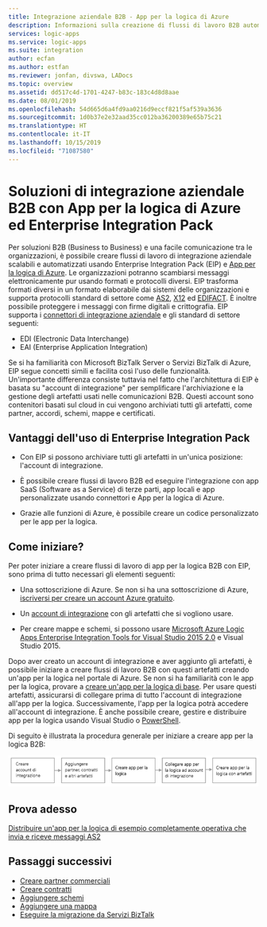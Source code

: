 ```yaml
---
title: Integrazione aziendale B2B - App per la logica di Azure
description: Informazioni sulla creazione di flussi di lavoro B2B automatizzati per l'integrazione aziendale con App per la logica di Azure ed Enterprise Integration Pack
services: logic-apps
ms.service: logic-apps
ms.suite: integration
author: ecfan
ms.author: estfan
ms.reviewer: jonfan, divswa, LADocs
ms.topic: overview
ms.assetid: dd517c4d-1701-4247-b83c-183c4d8d8aae
ms.date: 08/01/2019
ms.openlocfilehash: 54d665d6a4fd9aa0216d9eccf821f5af539a3636
ms.sourcegitcommit: 1d0b37e2e32aad35cc012ba36200389e65b75c21
ms.translationtype: HT
ms.contentlocale: it-IT
ms.lasthandoff: 10/15/2019
ms.locfileid: "71087580"
---
```

# <a name="b2b-enterprise-integration-solutions-with-azure-logic-apps-and-enterprise-integration-pack"></a>Soluzioni di integrazione aziendale B2B con App per la logica di Azure ed Enterprise Integration Pack

Per soluzioni B2B (Business to Business) e una facile comunicazione tra le organizzazioni, è possibile creare flussi di lavoro di integrazione aziendale scalabili e automatizzati usando Enterprise Integration Pack (EIP) e [App per la logica di Azure](../logic-apps/logic-apps-overview.md). Le organizzazioni potranno scambiarsi messaggi elettronicamente pur usando formati e protocolli diversi. EIP trasforma formati diversi in un formato elaborabile dai sistemi delle organizzazioni e supporta protocolli standard di settore come [AS2](../logic-apps/logic-apps-enterprise-integration-as2.md), [X12](logic-apps-enterprise-integration-x12.md) ed [EDIFACT](../logic-apps/logic-apps-enterprise-integration-edifact.md). È inoltre possibile proteggere i messaggi con firme digitali e crittografia. EIP supporta i [connettori di integrazione aziendale](../connectors/apis-list.md#integration-account-connectors) e gli standard di settore seguenti:

* EDI (Electronic Data Interchange)
* EAI (Enterprise Application Integration)

Se si ha familiarità con Microsoft BizTalk Server o Servizi BizTalk di Azure, EIP segue concetti simili e facilita così l'uso delle funzionalità. Un'importante differenza consiste tuttavia nel fatto che l'architettura di EIP è basata su "account di integrazione" per semplificare l'archiviazione e la gestione degli artefatti usati nelle comunicazioni B2B. Questi account sono contenitori basati sul cloud in cui vengono archiviati tutti gli artefatti, come partner, accordi, schemi, mappe e certificati. 

## <a name="why-use-the-enterprise-integration-pack"></a>Vantaggi dell'uso di Enterprise Integration Pack

* Con EIP si possono archiviare tutti gli artefatti in un'unica posizione: l'account di integrazione.

* È possibile creare flussi di lavoro B2B ed eseguire l'integrazione con app SaaS (Software as a Service) di terze parti, app locali e app personalizzate usando connettori e App per la logica di Azure.

* Grazie alle funzioni di Azure, è possibile creare un codice personalizzato per le app per la logica.

## <a name="how-do-i-get-started"></a>Come iniziare?

Per poter iniziare a creare flussi di lavoro di app per la logica B2B con EIP, sono prima di tutto necessari gli elementi seguenti:

* Una sottoscrizione di Azure. Se non si ha una sottoscrizione di Azure, [iscriversi per creare un account Azure gratuito](https://azure.microsoft.com/free/).

* Un [account di integrazione](../logic-apps/logic-apps-enterprise-integration-create-integration-account.md) con gli artefatti che si vogliono usare.

* Per creare mappe e schemi, si possono usare [Microsoft Azure Logic Apps Enterprise Integration Tools for Visual Studio 2015 2.0](https://aka.ms/vsmapsandschemas) e Visual Studio 2015.

Dopo aver creato un account di integrazione e aver aggiunto gli artefatti, è possibile iniziare a creare flussi di lavoro B2B con questi artefatti creando un'app per la logica nel portale di Azure. Se non si ha familiarità con le app per la logica, provare a [creare un'app per la logica di base](../logic-apps/quickstart-create-first-logic-app-workflow.md). Per usare questi artefatti, assicurarsi di collegare prima di tutto l'account di integrazione all'app per la logica. Successivamente, l'app per la logica potrà accedere all'account di integrazione. È anche possibile creare, gestire e distribuire app per la logica usando Visual Studio o [PowerShell](https://docs.microsoft.com/powershell/module/az.logicapp).

Di seguito è illustrata la procedura generale per iniziare a creare app per la logica B2B:

![Prerequisiti per la creazione di app per la logica B2B](./media/logic-apps-enterprise-integration-overview/overview.png)  

## <a name="try-now"></a>Prova adesso

[Distribuire un'app per la logica di esempio completamente operativa che invia e riceve messaggi AS2](https://github.com/Azure/azure-quickstart-templates/tree/master/201-logic-app-as2-send-receive)

## <a name="next-steps"></a>Passaggi successivi

* [Creare partner commerciali](logic-apps-enterprise-integration-partners.md)
* [Creare contratti](../logic-apps/logic-apps-enterprise-integration-agreements.md)
* [Aggiungere schemi](logic-apps-enterprise-integration-schemas.md)
* [Aggiungere una mappa](../logic-apps/logic-apps-enterprise-integration-maps.md)
* [Eseguire la migrazione da Servizi BizTalk](../logic-apps/logic-apps-move-from-mabs.md)
